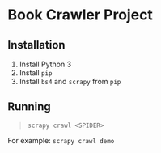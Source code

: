 # Book Crawler Project

## Installation
1. Install Python 3
2. Install `pip`
3. Install `bs4` and `scrapy` from `pip`

## Running

> `scrapy crawl <SPIDER>`

For example: `scrapy crawl demo`
